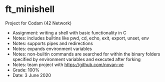 # ft_minishell

Project for Codam (42 Network)

- Assignment: writing a shell with basic functionality in C
- Notes: includes builtins like pwd, cd, echo, exit, export, unset, env
- Notes: supports pipes and redirections
- Notes: expands environment variables
- Notes: non-builtin commands are searched for within the binary folders specified by environment variables and executed after forking
- Notes: team project with https://github.com/novan-ve
- Grade: 100%
- Date: 3 June 2020
